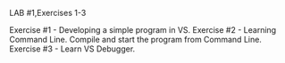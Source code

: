 LAB #1,Exercises 1-3

Exercise #1 - Developing a simple program in VS.
Exercise #2 - Learning Command Line. Compile and start the program from Command Line.
Exercise #3 - Learn VS Debugger.

